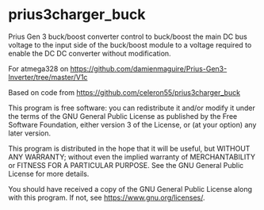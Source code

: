 # prius3charger_buck

Prius Gen 3 buck/boost converter control to buck/boost the main DC bus voltage to the input side of the buck/boost module to a voltage required to enable the DC DC converter without modification.

For atmega328 on https://github.com/damienmaguire/Prius-Gen3-Inverter/tree/master/V1c

Based on code from https://github.com/celeron55/prius3charger_buck

This program is free software: you can redistribute it and/or modify
it under the terms of the GNU General Public License as published by
the Free Software Foundation, either version 3 of the License, or
(at your option) any later version.

This program is distributed in the hope that it will be useful,
but WITHOUT ANY WARRANTY; without even the implied warranty of
MERCHANTABILITY or FITNESS FOR A PARTICULAR PURPOSE.  See the
GNU General Public License for more details.

You should have received a copy of the GNU General Public License
along with this program.  If not, see <https://www.gnu.org/licenses/>.

